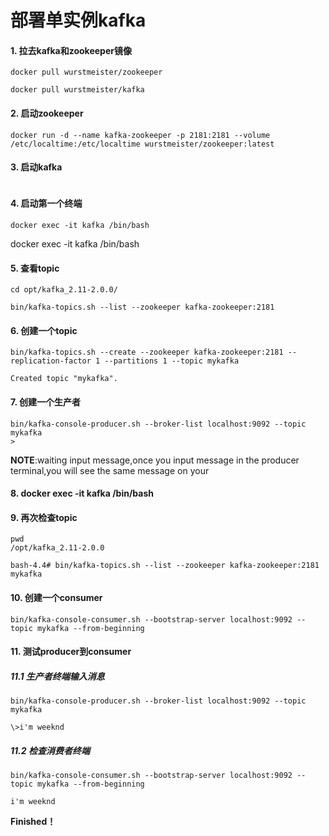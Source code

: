 # 部署单实例kafka

#### 1. 拉去kafka和zookeeper镜像

```
docker pull wurstmeister/zookeeper

docker pull wurstmeister/kafka
```

#### 2. 启动zookeeper

```
docker run -d --name kafka-zookeeper -p 2181:2181 --volume /etc/localtime:/etc/localtime wurstmeister/zookeeper:latest 
```

#### 3. 启动kafka

```

```

#### 4. 启动第一个终端

```
docker exec -it kafka /bin/bash 
```

docker exec -it kafka /bin/bash 

#### 5. 查看topic

```
cd opt/kafka_2.11-2.0.0/

```

```
bin/kafka-topics.sh --list --zookeeper kafka-zookeeper:2181

```

#### 6. 创建一个topic

```
bin/kafka-topics.sh --create --zookeeper kafka-zookeeper:2181 --replication-factor 1 --partitions 1 --topic mykafka

Created topic "mykafka".
```

#### 7. 创建一个生产者

```
bin/kafka-console-producer.sh --broker-list localhost:9092 --topic mykafka
>
```


**NOTE**:waiting input message,once you input message in the producer terminal,you will see the same message on your


#### 8. docker exec -it kafka /bin/bash

#### 9. 再次检查topic

```
pwd
/opt/kafka_2.11-2.0.0
```
```
bash-4.4# bin/kafka-topics.sh --list --zookeeper kafka-zookeeper:2181
mykafka
```
#### 10. 创建一个consumer
```
bin/kafka-console-consumer.sh --bootstrap-server localhost:9092 --topic mykafka --from-beginning
```
#### 11. 测试producer到consumer

##### 11.1 生产者终端输入消息

```
bin/kafka-console-producer.sh --broker-list localhost:9092 --topic mykafka

\>i'm weeknd
```

##### 11.2 检查消费者终端
```
bin/kafka-console-consumer.sh --bootstrap-server localhost:9092 --topic mykafka --from-beginning

i'm weeknd
```

**Finished！**
